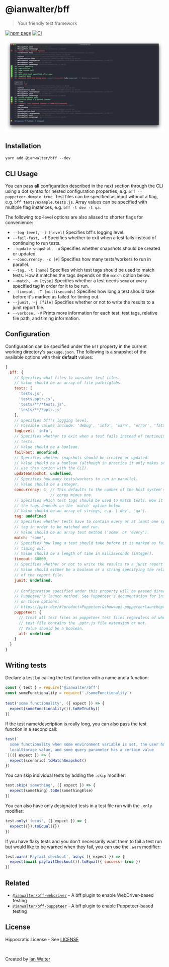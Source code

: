 # @ianwalter/bff
> Your friendly test framework

[![npm page][npmImage]][npmUrl]
[![CI][ciImage]][ciUrl]

[<img src="./screenshot.png">](https://raw.githubusercontent.com/ianwalter/bff/master/screenshot.png)

## Installation

```console
yarn add @ianwalter/bff --dev
```

## CLI Usage

You can pass **all** configuration described in the next section through the CLI
using a dot syntax for nested configuration properties, e.g.
`bff --puppeteer.dumpio true`. Test files can be specified as input without a
flag, e.g. `bff tests/example.tests.js`. Array values can be specified with
multiple flag instances, e.g. `bff -t dev -t qa`.

The following top-level options are also aliased to shorter flags for
convenience:

* `--log-level, -l [level]` Specifies bff's logging level.
* `--fail-fast, -f` Specifies whether to exit when a test fails instead of
  continuing to run tests.
* `--update-snapshot, -u` Specifies whether snapshots should be created or
  updated.
* `--concurrency, -c [#]` Specifies how many tests/workers to run in parallel.
* `--tag, -t [name]` Specifies which test tags should be used to match tests.
  How it matches the tags depends on the `match` option below.
* `--match, -m [type]` Specifies whether a test needs `some` or `every`
  specified tag in order for it to be run.
* `--timeout, -T [milliseconds]` Specifies how long a test should take before
  it's marked as failed for timing out.
* `--junit, -j [file]` Specifies whether or not to write the results to a junit
  report file.
* `--verbose, -V` Prints more information for each test: test tags, relative
  file path, and timing information.

## Configuration

Configuration can be specified under the `bff` property in the current working
directory's `package.json`. The following is a snapshot of the available options
with their **default** values:

```js
{
  bff: {
    // Specifies what files to consider test files.
    // Value should be an array of file paths/globs.
    tests: [
      'tests.js',
      'tests.pptr.js',
      'tests/**/*tests.js',
      'tests/**/*pptr.js'
    ],
    // Specifies bff's logging level.
    // Possible values include: 'debug', 'info', 'warn', 'error', 'fatal'
    logLevel: 'info',
    // Specifies whether to exit when a test fails instead of continuing to run
    // tests.
    // Value should be a boolean.
    failFast: undefined,
    // Specifies whether snapshots should be created or updated.
    // Value should be a boolean (although in practice it only makes sense to
    // use this option with the CLI).
    updateSnapshot: undefined,
    // Specifies how many tests/workers to run in parallel.
    // Value should be a integer.
    concurrency: 4, // This defaults to the number of the host system's CPU
                    // cores minus one.
    // Specifies which test tags should be used to match tests. How it matches
    // the tags depends on the `match` option below.
    // Value should be an array of strings, e.g. ['dev', 'qa'].
    tag: undefined
    // Specifies whether tests have to contain every or at least one specified
    // tag in order to be matched and run.
    // Value should be an array test method ('some' or 'every').
    match: 'some',
    // Specifies how long a test should take before it is marked as failed for
    // timing out.
    // Value should be a length of time in milliseconds (integer).
    timeout: 60000,
    // Specifies whether or not to write the results to a junit report file.
    // Value should either be a boolean or a string specifying the relative path
    // of the report file.
    junit: undefined,

    // Configuration specified under this property will be passed directly to
    // Puppeteer's launch method. See Puppeteer's documentation for information
    // on those options:
    // https://pptr.dev/#?product=Puppeteer&show=api-puppeteerlaunchoptions
    puppeteer: {
      // Treat all test files as puppeteer test files regardless of whether the
      // test file contains the .pptr.js file extension or not.
      // Value should be a boolean.
      all: undefined
    }
  }
}
```

## Writing tests

Declare a test by calling the test function with a name and a function:

```js
const { test } = require('@ianwalter/bff')
const someFunctionality = require('./someFunctionality')

test('some functionality', ({ expect }) => {
  expect(someFunctionality()).toBeTruthy()
})
```

If the test name/description is really long, you can also pass the test function
in a second call:

```js
test(`
  some functionality when some environment variable is set, the user has some
  localStorage value, and some query parameter has a certain value
`)(({ expect }) => {
  expect(scenario).toMatchSnapshot()
})
```

You can skip individual tests by adding the `.skip` modifier:

```js
test.skip('something', ({ expect }) => {
  expect(something).toBe(somethingElse)
})
```

You can also have only designated tests in a test file run with the `.only`
modifier:

```js
test.only('focus', ({ expect }) => {
  expect({}).toEqual({})
})
```

If you have flaky tests and you don't necessarily want them to fail a test run
but would like to be warned when they fail, you can use the `.warn` modifier:

```js
test.warn('Payfail checkout', asnyc ({ expect }) => {
  expect(await payfailCheckout()).toEqual({ success: true })
})
```

## Related

* [`@ianwalter/bff-webdriver`][bffWebdriverUrl] - A bff plugin to enable
  WebDriver-based testing
* [`@ianwalter/bff-puppeteer`][bffPuppeteerUrl] - A bff plugin to enable
  Puppeteer-based testing

## License

Hippocratic License - See [LICENSE][licenseUrl]

&nbsp;

Created by [Ian Walter](https://iankwalter.com)

[npmImage]: https://img.shields.io/npm/v/@ianwalter/bff.svg
[npmUrl]: https://www.npmjs.com/package/@ianwalter/bff
[ciImage]: https://github.com/ianwalter/bff/workflows/CI/badge.svg
[ciUrl]: https://github.com/ianwalter/bff/actions
[bffWebdriverUrl]: https://github.com/ianwalter/bff-webdriver
[bffPuppeteerUrl]: https://github.com/ianwalter/bff-puppeteer
[licenseUrl]: https://github.com/ianwalter/bff/blob/master/packages/bff/LICENSE
